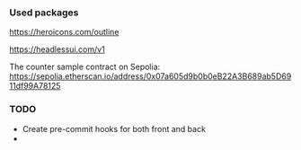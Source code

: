### Used packages
https://heroicons.com/outline

https://headlessui.com/v1

The counter sample contract on Sepolia: https://sepolia.etherscan.io/address/0x07a605d9b0b0eB22A3B689ab5D6911df99A78125

### TODO
- Create pre-commit hooks for both front and back
- 
